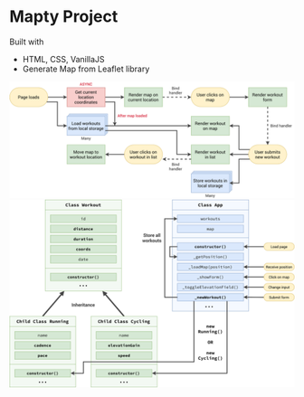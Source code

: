 # Mapty Project

Built with

- HTML, CSS, VanillaJS
- Generate Map from Leaflet library

![flowChart](images/Mapty-flowchart.png)
![architecture1](images/Mapty-architecture-part-1.png)
